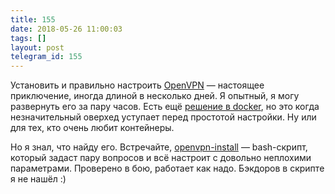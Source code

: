 ```yaml
---
title: 155
date: 2018-05-26 11:00:03
tags: []
layout: post
telegram_id: 155
---
```


Установить и правильно настроить [OpenVPN](https://t.me/itgram_channel/121) — настоящее приключение, иногда длиной в несколько дней. Я опытный, я могу развернуть его за пару часов. Есть ещё [решение в docker](https://github.com/kylemanna/docker-openvpn), но это когда незначительный оверхед уступает перед простотой настройки. Ну или для тех, кто очень любит контейнеры.

Но я знал, что найду его. Встречайте, [openvpn-install](https://github.com/Nyr/openvpn-install) — bash-скрипт, который задаст пару вопросов и всё настроит с довольно неплохими параметрами. Проверено в бою, работает как надо. Бэкдоров в скрипте я не нашёл :)
